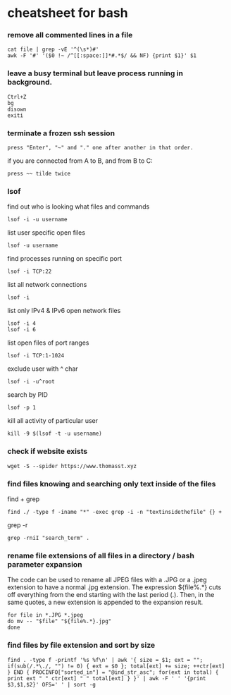 # cheatsheet for bash

### remove all commented lines in a file

    cat file | grep -vE '^(\s*)#'
    awk -F '#' '($0 !~ /^[[:space:]]*#.*$/ && NF) {print $1}' $1

### leave a busy terminal but leave process running in background.

    Ctrl+Z
    bg
    disown
    exiti

### terminate a frozen ssh session

    press "Enter", "~" and "." one after another in that order.

if you are connected from A to B, and from B to C:

    press ~~ tilde twice

### lsof

find out who is looking what files and commands

    lsof -i -u username

list user specific open files

    lsof -u username

find processes running on specific port

    lsof -i TCP:22

list all network connections

    lsof -i

list only IPv4 & IPv6 open network files

    lsof -i 4
    lsof -i 6

list open files of port ranges

    lsof -i TCP:1-1024

exclude user with ^ char

    lsof -i -u^root

search by PID

    lsof -p 1

kill all activity of particular user

    kill -9 $(lsof -t -u username)

### check if website exists

    wget -S --spider https://www.thomasst.xyz

### find files knowing and searching only text inside of the files

find + grep

    find ./ -type f -iname "*" -exec grep -i -n "textinsidethefile" {} +

grep -r

    grep -rniI "search_term" .

### rename file extensions of all files in a directory / bash parameter expansion

The code can be used to rename all JPEG files with a .JPG or a .jpeg extension
to have a normal .jpg extension. The expression ${file%.*} cuts off everything
from the end starting with the last period (.).
Then, in the same quotes, a new extension is appended to the expansion result.

    for file in *.JPG *.jpeg
    do mv -- "$file" "${file%.*}.jpg"
    done

### find files by file extension and sort by size

    find . -type f -printf '%s %f\n' | awk '{ size = $1; ext = ""; if(sub(/.*\./, "") != 0) { ext = $0 }; total[ext] += size; ++ctr[ext]  } END { PROCINFO["sorted_in"] = "@ind_str_asc"; for(ext in total) { print ext " " ctr[ext] " " total[ext] } }' | awk -F ' ' '{print $3,$1,$2}' OFS=' ' | sort -g
